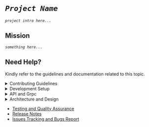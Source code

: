 # *`Project Name`*
*`project intro here...`*

## Mission
*`something here...`*


## Need Help?
Kindly refer to the guidelines and documentation related to this topic.
<details><summary> Contributing Guidelines </summary>

  - [Question or Problem](./src/contributing-guildelines.md#question)
  - [Issues and Bugs](./src/contributing-guildelines.md#issue)
  - [Feature Requests](./src/contributing-guildelines.md#feature)
  - [Submmiting a Pull Request](./src/contributing-guildelines.md#pullrequest)
  - [Contributor License Agreement](./src/contributing-guildelines.md#cla)

</details>
<details><summary> Development Setup </summary>

  - [Prerequisites](./src/dev-setup.md#prerequisites)
  - [Installation](./src/dev-setup.md#installation)
  - [Database Setup](./src/dev-setup.md#database-setup)
  - [Common Setup Issue](./src/dev-setup.md#failed-to-build-project)
  - [Contributing](./src/dev-setup.md#contributing)

</details>
<details><summary> API and Grpc </summary>

  - [API Endpoints](./src/api-interfaces.md#api-endpoints)
  - [Grpc](./src/api-interfaces.md#grpc-services)
  - [Management Grpc](./src/api-interfaces.md#management-grpc-services)

</details>
<details><summary> Architecture and Design </summary>

  - [Coding Architecture](./src/architecture-design.md#coding-architecture)
  - [Folder Structure](./src/architecture-design.md#folder-structure)
  - [Design Pattern](./src/architecture-design.md#design-patterns)

</details>

- [Testing and Quality Assurance](./src/unit-testing.md)
- [Release Notes](https://github.com/CLPeh/template/releases)
- [Issues Tracking and Bugs Report](./src/bug-report.md)
